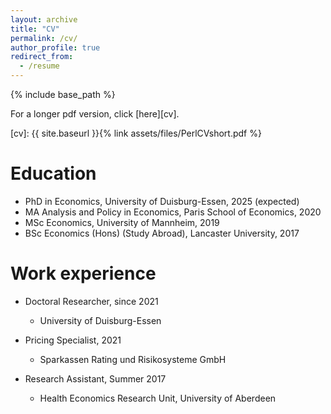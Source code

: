 ```yaml
---
layout: archive
title: "CV"
permalink: /cv/
author_profile: true
redirect_from:
  - /resume
---
```


{% include base_path %}

For a longer pdf version, click [here][cv].

[cv]: {{ site.baseurl }}{% link assets/files/PerlCVshort.pdf %}

Education
======
* PhD in Economics, University of Duisburg-Essen, 2025 (expected)
* MA Analysis and Policy in Economics, Paris School of Economics, 2020
* MSc Economics, University of Mannheim, 2019
* BSc Economics (Hons) (Study Abroad), Lancaster University, 2017

Work experience
======
* Doctoral Researcher, since 2021
  * University of Duisburg-Essen
    
* Pricing Specialist, 2021
  * Sparkassen Rating und Risikosysteme GmbH
    
* Research Assistant, Summer 2017
  * Health Economics Research Unit, University of Aberdeen

